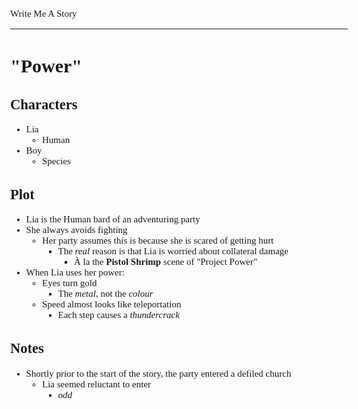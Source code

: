 <style>
body {
	font: 15px Verdana
};
</style>

Write Me A Story
****************
"Power"
=======

Characters
----------
- Lia
	- Human
- Boy
	- Species

Plot
----
- Lia is the Human bard of an adventuring party
- She always avoids fighting
	- Her party assumes this is because she is scared of getting hurt
		- The _real_ reason is that Lia is worried about collateral damage
			- À la the __Pistol Shrimp__ scene of "Project Power"
- When Lia uses her power:
	- Eyes turn gold
		- The _metal_,
			not the _colour_
	- Speed almost looks like teleportation
		- Each step causes a _thundercrack_

Notes
-----
- Shortly prior to the start of the story,
	the party entered a defiled church
	- Lia seemed reluctant to enter
		- _odd_